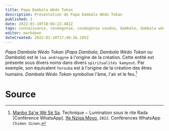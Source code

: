 ```yaml
---
title: Papa Dambala Wédo Tokan
description: Présentation de Papa Dambala Wédo Tokan
published: 1
date: 2022-01-10T18:04:22.481Z
tags: connaissance, cosmogonie, cosmogonie vaudou, dambala, dambala wédo, dambala wédo tokan, esprit, esprit serpent, esprit vaudou, loa, loa primordial, loa serpent, loa solaire, loa vaudou, papa danbala, papa danbala wédo tokan, serpent, énergie primordiale
editor: markdown
dateCreated: 2022-01-10T17:46:16.105Z
---
```


*Papa Dambala Wédo Tokan* (*Papa Dambala*, *Dambala Wédo Tokan* ou *Dambala*) est le `loa androgyne` à l'origine de la création.
Cette entité est présente sous divers noms dans divers `spiritualités kamyout`. Par exemple, son équivalent `Yorouba` est à l'origine de la création des êtres humains.
*Dambala Wédo Tokan* symbolise l'âme, l'air et le feu.[^1]

# Source

[^1]:  [Manbo Sa'w Wè Sé Sa](https://www.facebook.com/rosmywaystv). Technique − Lumination sous le rite Rada [Conférence WhatsApp]. [Ife Nziga Moyo](https://www.facebook.com/IF%C3%89-Nzinga-Moyo-102447998373899/), `2022`. Conférences WhatsApp `Chimen Ginen`.